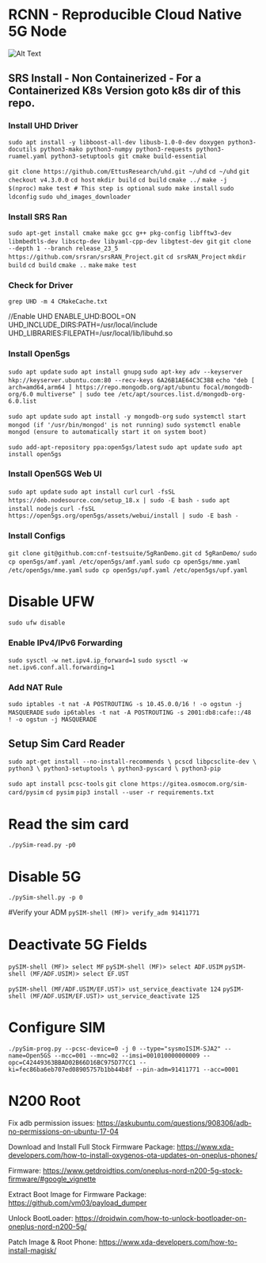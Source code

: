 # RCNN - Reproducible Cloud Native 5G Node 
![Alt Text](https://i.imgur.com/g3wwDBl.png)
## SRS Install - Non Containerized - For a Containerized K8s Version goto k8s dir of this repo. 

### Install UHD Driver
`sudo apt install -y libboost-all-dev libusb-1.0-0-dev doxygen python3-docutils python3-mako python3-numpy python3-requests python3-ruamel.yaml python3-setuptools git cmake build-essential`

`git clone https://github.com/EttusResearch/uhd.git ~/uhd`
`cd ~/uhd`
`git checkout v4.3.0.0`
`cd host`
`mkdir build`
`cd build`
`cmake ../`
`make -j $(nproc)`
`make test # This step is optional`
`sudo make install`
`sudo ldconfig`
`sudo uhd_images_downloader`


### Install SRS Ran
`sudo apt-get install cmake make gcc g++ pkg-config libfftw3-dev libmbedtls-dev libsctp-dev libyaml-cpp-dev libgtest-dev git`
`git clone --depth 1 --branch release_23_5 https://github.com/srsran/srsRAN_Project.git`
`cd srsRAN_Project`
`mkdir build`
`cd build`
`cmake ..`
`make`
`make test`

### Check for Driver
`grep UHD -m 4 CMakeCache.txt`

//Enable UHD
ENABLE_UHD:BOOL=ON
UHD_INCLUDE_DIRS:PATH=/usr/local/include
UHD_LIBRARIES:FILEPATH=/usr/local/lib/libuhd.so

### Install Open5gs 
`sudo apt update`
`sudo apt install gnupg`
`sudo apt-key adv --keyserver hkp://keyserver.ubuntu.com:80 --recv-keys 6A26B1AE64C3C388`
`echo "deb [ arch=amd64,arm64 ] https://repo.mongodb.org/apt/ubuntu focal/mongodb-org/6.0 multiverse" | sudo tee /etc/apt/sources.list.d/mongodb-org-6.0.list`

`sudo apt update`
`sudo apt install -y mongodb-org`
`sudo systemctl start mongod (if '/usr/bin/mongod' is not running)`
`sudo systemctl enable mongod (ensure to automatically start it on system boot)`

`sudo add-apt-repository ppa:open5gs/latest`
`sudo apt update`
`sudo apt install open5gs`


### Install Open5GS Web UI
`sudo apt update`
`sudo apt install curl`
`curl -fsSL https://deb.nodesource.com/setup_18.x | sudo -E bash -`
`sudo apt install nodejs`
`curl -fsSL https://open5gs.org/open5gs/assets/webui/install | sudo -E bash -`

### Install Configs
`git clone git@github.com:cnf-testsuite/5gRanDemo.git`
`cd 5gRanDemo/`
`sudo cp open5gs/amf.yaml /etc/open5gs/amf.yaml`
`sudo cp open5gs/mme.yaml /etc/open5gs/mme.yaml`
`sudo cp open5gs/upf.yaml /etc/open5gs/upf.yaml`

# Disable UFW
`sudo ufw disable`

### Enable IPv4/IPv6 Forwarding
`sudo sysctl -w net.ipv4.ip_forward=1`
`sudo sysctl -w net.ipv6.conf.all.forwarding=1`

### Add NAT Rule
`sudo iptables -t nat -A POSTROUTING -s 10.45.0.0/16 ! -o ogstun -j MASQUERADE`
`sudo ip6tables -t nat -A POSTROUTING -s 2001:db8:cafe::/48 ! -o ogstun -j MASQUERADE`


## Setup Sim Card Reader
`sudo apt-get install --no-install-recommends \
        pcscd libpcsclite-dev \
        python3 \
        python3-setuptools \
        python3-pyscard \
        python3-pip`

`sudo apt install pcsc-tools`
`git clone https://gitea.osmocom.org/sim-card/pysim`
`cd pysim`
`pip3 install --user -r requirements.txt`
 
# Read the sim card
`./pySim-read.py -p0`

# Disable 5G
`./pySim-shell.py -p 0`
    
#Verify your ADM
`pySIM-shell (MF)> verify_adm 91411771`

# Deactivate 5G Fields 
`pySIM-shell (MF)> select MF`
`pySIM-shell (MF)> select ADF.USIM`
`pySIM-shell (MF/ADF.USIM)> select EF.UST`

`pySIM-shell (MF/ADF.USIM/EF.UST)> ust_service_deactivate 124`
`pySIM-shell (MF/ADF.USIM/EF.UST)> ust_service_deactivate 125`

# Configure SIM
`./pySim-prog.py --pcsc-device=0 -j 0 --type="sysmoISIM-SJA2" --name=Open5GS --mcc=001 --mnc=02 --imsi=001010000000009 --opc=C42449363BBAD02B66D16BC975D77CC1 --ki=fec86ba6eb707ed08905757b1bb44b8f --pin-adm=91411771 --acc=0001`



# N200 Root

Fix adb permission issues: https://askubuntu.com/questions/908306/adb-no-permissions-on-ubuntu-17-04

Download and Install Full Stock Firmware Package:
https://www.xda-developers.com/how-to-install-oxygenos-ota-updates-on-oneplus-phones/

Firmware: https://www.getdroidtips.com/oneplus-nord-n200-5g-stock-firmware/#google_vignette

Extract Boot Image for Firmware Package: https://github.com/vm03/payload_dumper

Unlock BootLoader: https://droidwin.com/how-to-unlock-bootloader-on-oneplus-nord-n200-5g/

Patch Image & Root Phone: https://www.xda-developers.com/how-to-install-magisk/
